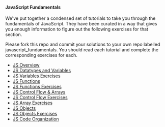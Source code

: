 #### JavaScript Fundamentals

We've put together a condensed set of tutorials to take you through the fundamentals of JavaScript. They have been curated in a way that gives you enough information to figure out the following exercises for that section.

Please fork this repo and commit your solutions to your own repo labelled javascript_fundamentals. You should read each tutorial and complete the corresponding exercises for each.

* [JS Overview](https://github.com/bitmakerlabs/javascript_fundamentals/wiki/1-Overview)
* [JS Datatypes and Variables](https://github.com/bitmakerlabs/javascript_fundamentals/wiki/2-Data-Types-and-Variables)
* [JS Variables Exercises](https://github.com/bitmakerlabs/js_week/blob/master/js_fundamentals/variables.js)
* [JS Functions](https://github.com/bitmakerlabs/javascript_fundamentals/wiki/3-Functions)
* [JS Functions Exercises](https://github.com/bitmakerlabs/javascript_fundamentals/blob/master/js_fundamentals/functions.js)
* [JS Control Flow & Arrays](https://github.com/bitmakerlabs/javascript_fundamentals/wiki/4-Control-Flow-&-Arrays)
* [JS Control Flow Exercises](https://github.com/bitmakerlabs/javascript_fundamentals/blob/master/js_fundamentals/ifelse.js)
* [JS Array Exercises](https://github.com/bitmakerlabs/javascript_fundamentals/blob/master/js_fundamentals/arrays.js)
* [JS Objects](https://github.com/bitmakerlabs/javascript_fundamentals/wiki/5-Objects)
* [JS Objects Exercises](https://github.com/bitmakerlabs/javascript_fundamentals/blob/master/js_fundamentals/objects.js)
* [JS Code Organization](https://github.com/bitmakerlabs/javascript_fundamentals/wiki/6-Code-Organization)

